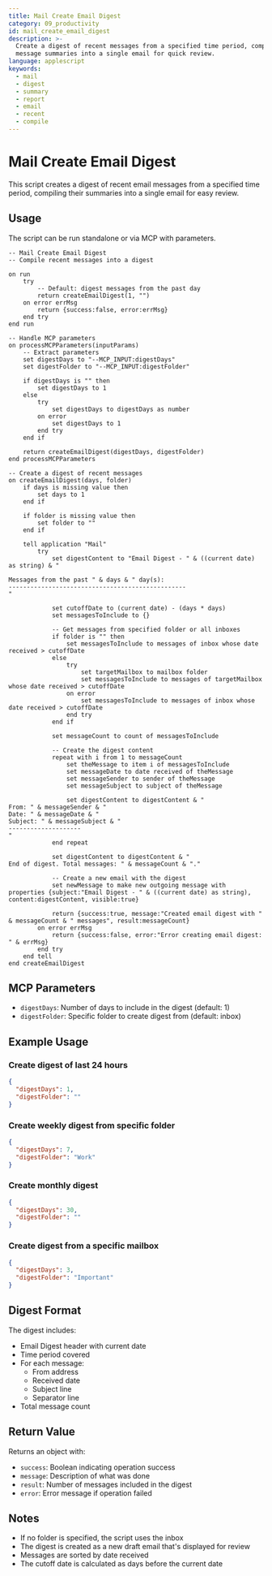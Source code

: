 ```yaml
---
title: Mail Create Email Digest
category: 09_productivity
id: mail_create_email_digest
description: >-
  Create a digest of recent messages from a specified time period, compiling
  message summaries into a single email for quick review.
language: applescript
keywords:
  - mail
  - digest
  - summary
  - report
  - email
  - recent
  - compile
---
```


# Mail Create Email Digest

This script creates a digest of recent email messages from a specified time period, compiling their summaries into a single email for easy review.

## Usage

The script can be run standalone or via MCP with parameters.

```applescript
-- Mail Create Email Digest
-- Compile recent messages into a digest

on run
	try
		-- Default: digest messages from the past day
		return createEmailDigest(1, "")
	on error errMsg
		return {success:false, error:errMsg}
	end try
end run

-- Handle MCP parameters
on processMCPParameters(inputParams)
	-- Extract parameters
	set digestDays to "--MCP_INPUT:digestDays"
	set digestFolder to "--MCP_INPUT:digestFolder"
	
	if digestDays is "" then
		set digestDays to 1
	else
		try
			set digestDays to digestDays as number
		on error
			set digestDays to 1
		end try
	end if
	
	return createEmailDigest(digestDays, digestFolder)
end processMCPParameters

-- Create a digest of recent messages
on createEmailDigest(days, folder)
	if days is missing value then
		set days to 1
	end if
	
	if folder is missing value then
		set folder to ""
	end if
	
	tell application "Mail"
		try
			set digestContent to "Email Digest - " & ((current date) as string) & "

Messages from the past " & days & " day(s):
-------------------------------------------------
"
			
			set cutoffDate to (current date) - (days * days)
			set messagesToInclude to {}
			
			-- Get messages from specified folder or all inboxes
			if folder is "" then
				set messagesToInclude to messages of inbox whose date received > cutoffDate
			else
				try
					set targetMailbox to mailbox folder
					set messagesToInclude to messages of targetMailbox whose date received > cutoffDate
				on error
					set messagesToInclude to messages of inbox whose date received > cutoffDate
				end try
			end if
			
			set messageCount to count of messagesToInclude
			
			-- Create the digest content
			repeat with i from 1 to messageCount
				set theMessage to item i of messagesToInclude
				set messageDate to date received of theMessage
				set messageSender to sender of theMessage
				set messageSubject to subject of theMessage
				
				set digestContent to digestContent & "
From: " & messageSender & "
Date: " & messageDate & "
Subject: " & messageSubject & "
--------------------
"
			end repeat
			
			set digestContent to digestContent & "
End of digest. Total messages: " & messageCount & "."
			
			-- Create a new email with the digest
			set newMessage to make new outgoing message with properties {subject:"Email Digest - " & ((current date) as string), content:digestContent, visible:true}
			
			return {success:true, message:"Created email digest with " & messageCount & " messages", result:messageCount}
		on error errMsg
			return {success:false, error:"Error creating email digest: " & errMsg}
		end try
	end tell
end createEmailDigest
```

## MCP Parameters

- `digestDays`: Number of days to include in the digest (default: 1)
- `digestFolder`: Specific folder to create digest from (default: inbox)

## Example Usage

### Create digest of last 24 hours
```json
{
  "digestDays": 1,
  "digestFolder": ""
}
```

### Create weekly digest from specific folder
```json
{
  "digestDays": 7,
  "digestFolder": "Work"
}
```

### Create monthly digest
```json
{
  "digestDays": 30,
  "digestFolder": ""
}
```

### Create digest from a specific mailbox
```json
{
  "digestDays": 3,
  "digestFolder": "Important"
}
```

## Digest Format

The digest includes:
- Email Digest header with current date
- Time period covered
- For each message:
  - From address
  - Received date
  - Subject line
  - Separator line
- Total message count

## Return Value

Returns an object with:
- `success`: Boolean indicating operation success
- `message`: Description of what was done
- `result`: Number of messages included in the digest
- `error`: Error message if operation failed

## Notes

- If no folder is specified, the script uses the inbox
- The digest is created as a new draft email that's displayed for review
- Messages are sorted by date received
- The cutoff date is calculated as days before the current date